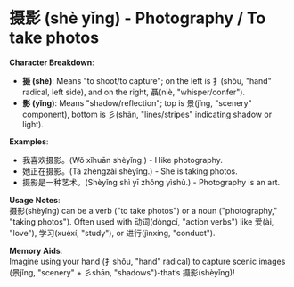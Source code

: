 # **摄影 (shè yǐng) - Photography / To take photos**

**Character Breakdown**:  
- **摄 (shè)**: Means "to shoot/to capture"; on the left is 扌(shǒu, "hand" radical, left side), and on the right, 聶(niè, "whisper/confer").  
- **影 (yǐng)**: Means "shadow/reflection"; top is 景(jǐng, "scenery" component), bottom is 彡(shān, "lines/stripes" indicating shadow or light).

**Examples**:  
- 我喜欢摄影。(Wǒ xǐhuān shèyǐng.) - I like photography.  
- 她正在摄影。(Tā zhèngzài shèyǐng.) - She is taking photos.  
- 摄影是一种艺术。(Shèyǐng shì yī zhǒng yìshù.) - Photography is an art.

**Usage Notes**:  
摄影(shèyǐng) can be a verb ("to take photos") or a noun ("photography," "taking photos"). Often used with 动词(dòngcí, "action verbs") like 爱(ài, "love"), 学习(xuéxí, "study"), or 进行(jìnxíng, "conduct").

**Memory Aids**:  
Imagine using your hand (扌shǒu, "hand" radical) to capture scenic images (景jǐng, "scenery" + 彡shān, "shadows")-that’s 摄影(shèyǐng)!